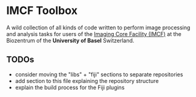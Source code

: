 IMCF Toolbox
============

A wild collection of all kinds of code written to perform image processing and
analysis tasks for users of the [Imaging Core Facility (IMCF)][1] at the
Biozentrum of the **University of Basel** Switzerland.

[1]: http://www.biozentrum.unibas.ch/imcf

TODOs
-----

* consider moving the "libs" + "fiji" sections to separate repositories
* add section to this file explaining the repository structure
* explain the build process for the Fiji plugins
